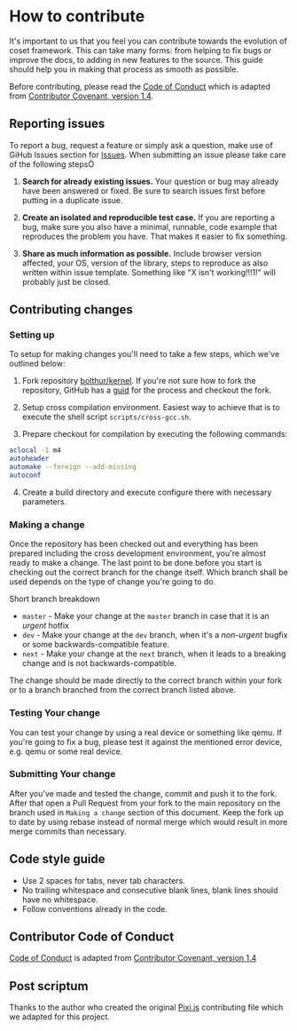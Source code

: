 # How to contribute

It's important to us that you feel you can contribute towards the evolution of coset framework. This can take many forms: from helping to fix bugs or improve the docs, to adding in new features to the source. This guide should help you in making that process as smooth as possible.

Before contributing, please read the [Code of Conduct](CODE_OF_CONDUCT.md) which is adapted from [Contributor Covenant, version 1.4](https://www.contributor-covenant.org/version/1/4).

## Reporting issues

To report a bug, request a feature or simply ask a question, make use of GiHub Issues section for [Issues](https://github.com/Dreaded-Gnu/coset/issues). When submitting an issue please take care of the following stepsÖ

1. **Search for already existing issues.** Your question or bug may already have been answered or fixed. Be sure to search issues first before putting in a duplicate issue.

2. **Create an isolated and reproducible test case.** If you are reporting a bug, make sure you also have a minimal, runnable, code example that reproduces the problem you have. That makes it easier to fix something.

3. **Share as much information as possible.** Include browser version affected, your OS, version of the library, steps to reproduce as also written within issue template. Something like "X isn't working!!!1!" will probably just be closed.

## Contributing changes

### Setting up

To setup for making changes you'll need to take a few steps, which we've outlined below:

1. Fork repository [bolthur/kernel](https://github.com/bolthur/kernel). If you're not sure how to fork the repository, GitHub has a [guid](https://help.github.com/articles/fork-a-repo/) for the process and checkout the fork.

2. Setup cross compilation environment. Easiest way to achieve that is to execute the shell script `scripts/cross-gcc.sh`.

3. Prepare checkout for compilation by executing the following commands:

```bash
aclocal -I m4
autoheader
automake --foreign --add-missing
autoconf
```

4. Create a build directory and execute configure there with necessary parameters.

### Making a change

Once the repository has been checked out and everything has been prepared including the cross development environment, you're almost ready to make a change. The last point to be done before you start is checking out the correct branch for the change itself. Which branch shall be used depends on the type of change you're going to do.

Short branch breakdown

- `master` - Make your change at the `master` branch in case that it is an *urgent* hotfix
- `dev` - Make your change at the `dev` branch, when it's a *non-urgent* bugfix or some backwards-compatible feature.
- `next` - Make your change at the `next` branch, when it leads to a breaking change and is not backwards-compatible.

The change should be made directly to the correct branch within your fork or to a branch branched from the correct branch listed above.

### Testing Your change

You can test your change by using a real device or something like qemu. If you're going to fix a bug, please test it against the mentioned error device, e.g. qemu or some real device.

### Submitting Your change

After you've made and tested the change, commit and push it to the fork. After that open a Pull Request from your fork to the main repository on the branch used in `Making a change` section of this document. Keep the fork up to date by using rebase instead of normal merge which would result in more merge commits than necessary.

## Code style guide

- Use 2 spaces for tabs, never tab characters.
- No trailing whitespace and consecutive blank lines, blank lines should have no whitespace.
- Follow conventions already in the code.

## Contributor Code of Conduct

[Code of Conduct](CODE_OF_CONDUCT.md) is adapted from [Contributor Covenant, version 1.4](http://contributor-covenant.org/version/1/4)

## Post scriptum

Thanks to the author who created the original [Pixi.js](https://github.com/pixijs/pixi.js) contributing file which we adapted for this project.
